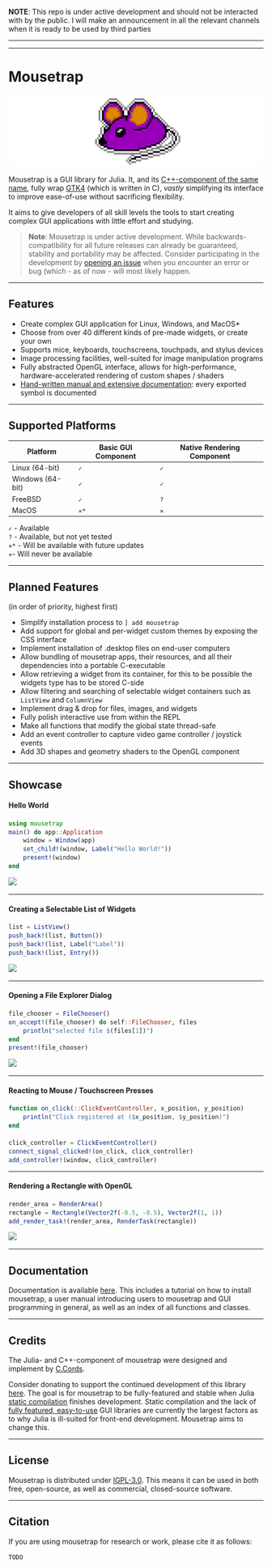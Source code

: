  **NOTE**: This repo is under active development and should not be interacted with by the public. I will make an announcement in all the relevant channels when it is ready to be used by third parties

 ---

 ---

# Mousetrap

![](docs/src/assets/banner.png)

Mousetrap is a GUI library for Julia. It, and its [C++-component of the same name](https://github.com/clemapfel/mousetrap), fully wrap [GTK4](https://docs.gtk.org/gtk4/) (which is written in C), *vastly* simplifying its interface to improve ease-of-use without sacrificing flexibility.

It aims to give developers of all skill levels the tools to start creating complex GUI applications with little effort and studying.

> **Note**: Mousetrap is under active development. While backwards-compatibility for all future releases can already be guaranteed, stability and portability may be affected. Consider participating in the development by [opening an issue](https://github.com/clemapfel/mousetrap.jl) when you encounter an error or bug (which - as of now - will most likely happen.

---

## Features
+ Create complex GUI application for Linux, Windows, and MacOS*
+ Choose from over 40 different kinds of pre-made widgets, or create your own
+ Supports mice, keyboards, touchscreens, touchpads, and stylus devices
+ Image processing facilities, well-suited for image manipulation programs
+ Fully abstracted OpenGL interface, allows for high-performance, hardware-accelerated rendering of custom shapes / shaders
+ [Hand-written manual and extensive documentation](todo): every exported symbol is documented

---

## Supported Platforms

| Platform         | Basic GUI Component | Native Rendering Component |
|------------------|--------------------|-----------------------------|
| Linux (64-bit)   | `✓`                | `✓`                        |
| Windows (64-bit) | `✓`                | `✓`                        |
| FreeBSD          | `✓`                | `?`                        | 
| MacOS            | `✕*`               | `✕`                        |

`✓` - Available<br>
`?` - Available, but not yet tested<br>
`✕*` - Will be available with future updates<br>
`✕`- Will never be available<br>

---

## Planned Features

(in order of priority, highest first)

+ Simplify installation process to `] add mousetrap`
+ Add support for global and per-widget custom themes by exposing the CSS interface
+ Implement installation of .desktop files on end-user computers
+ Allow bundling of mousetrap apps, their resources, and all their dependencies into a portable C-executable
+ Allow retrieving a widget from its container, for this to be possible the widgets type has to be stored C-side
+ Allow filtering and searching of selectable widget containers such as `ListView` and `ColumnView`
+ Implement drag & drop for files, images, and widgets
+ Fully polish interactive use from within the REPL
+ Make all functions that modify the global state thread-safe
+ Add an event controller to capture video game controller / joystick events
+ Add 3D shapes and geometry shaders to the OpenGL component

---

## Showcase

#### Hello World

```julia
using mousetrap
main() do app::Application
    window = Window(app)
    set_child!(window, Label("Hello World!"))
    present!(window)
end
```
![](todo)

---

#### Creating a Selectable List of Widgets

```julia
list = ListView()
push_back!(list, Button())
push_back!(list, Label("Label")) 
push_back!(list, Entry())
```
![](todo)

---

#### Opening a File Explorer Dialog

```julia
file_chooser = FileChooser()
on_accept!(file_chooser) do self::FileChooser, files
    println("selected file $(files[1])")
end
present!(file_chooser)
```
![](todo)

---

#### Reacting to Mouse / Touchscreen Presses

```julia
function on_click(::ClickEventController, x_position, y_position)
    println("Click registered at ($x_position, $y_position)")
end

click_controller = ClickEventController()
connect_signal_clicked!(on_click, click_controller)
add_controller!(window, click_controller)
```

---

#### Rendering a Rectangle with OpenGL

```julia
render_area = RenderArea()
rectangle = Rectangle(Vector2f(-0.5, -0.5), Vector2f(1, 1))
add_render_task!(render_area, RenderTask(rectangle))
```
![](todo)

---

## Documentation

Documentation is available [here](https://clemens-cords.com/mousetrap). This includes a tutorial on how to install mousetrap, a user manual introducing users to mousetrap and GUI programming in general, as well as an index of all functions and classes.

--- 

## Credits

The Julia- and C++-component of mousetrap were designed and implement by [C.Cords](https://clemens-cords.com).

Consider donating to support the continued development of this library [here](TODO). The goal is for 
mousetrap to be fully-featured and stable when Julia [static compilation](https://github.com/JuliaLang/PackageCompiler.jl) finishes development. Static compilation and the lack of [fully featured, easy-to-use](https://github.com/JuliaGraphics/Gtk.jl/issues)
GUI libraries are currently the largest factors as to why Julia is ill-suited for front-end development. Mousetrap aims to change this.

---

## License

Mousetrap is distributed under [lGPL-3.0](https://www.gnu.org/licenses/lgpl-3.0.en.html). This means it can be used in both free, open-source, as well as commercial, closed-source software.

---

## Citation

If you are using mousetrap for research or work, please cite it as follows:
```
TODO
```             
